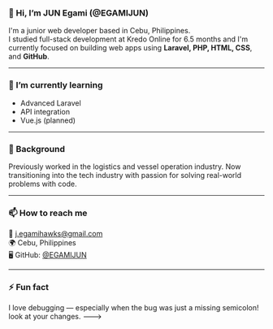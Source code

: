 ### 👋 Hi, I’m JUN Egami (@EGAMIJUN)

I'm a junior web developer based in Cebu, Philippines.  
I studied full-stack development at Kredo Online for 6.5 months and I'm currently focused on building web apps using **Laravel, PHP, HTML, CSS**, and **GitHub**.

---

### 🌱 I’m currently learning
- Advanced Laravel
- API integration
- Vue.js (planned)

---

### 💼 Background
Previously worked in the logistics and vessel operation industry. Now transitioning into the tech industry with passion for solving real-world problems with code.

---

### 📫 How to reach me
📧 j.egamihawks@gmail.com  
🌍 Cebu, Philippines  
🖥️ GitHub: [@EGAMIJUN](https://github.com/EGAMIJUN)

---

### ⚡ Fun fact
I love debugging — especially when the bug was just a missing semicolon!
look at your changes.
--->
